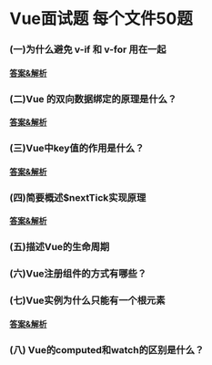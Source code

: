 # Vue面试题 每个文件50题

### (一)为什么避免 v-if 和 v-for 用在一起

#### [答案&解析](https://github.com/QMcoder/QM-FE-Interview/issues/10)

### (二)Vue 的双向数据绑定的原理是什么？

#### [答案&解析](https://github.com/QMcoder/QM-FE-Interview/issues/17)

### (三)Vue中key值的作用是什么？

#### [答案&解析](https://github.com/QMcoder/QM-FE-Interview/issues/24)

### (四)简要概述$nextTick实现原理

#### [答案&解析](https://github.com/QMcoder/QM-FE-Interview/issues/30)

### (五)描述Vue的生命周期

### (六)Vue注册组件的方式有哪些？

### (七)Vue实例为什么只能有一个根元素

#### [答案&解析](https://github.com/QMcoder/QM-FE-Interview/issues/35)

### (八) Vue的computed和watch的区别是什么？